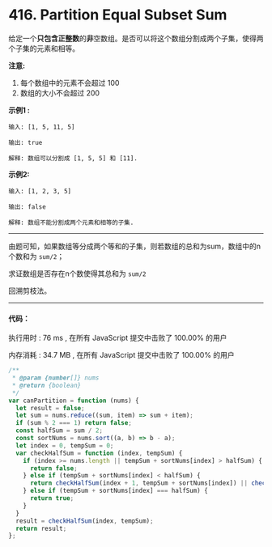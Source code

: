 # 416. Partition Equal Subset Sum

给定一个**只包含正整数**的**非**空数组。是否可以将这个数组分割成两个子集，使得两个子集的元素和相等。

**注意:**

1. 每个数组中的元素不会超过 100
2. 数组的大小不会超过 200

**示例1 :**
```
输入: [1, 5, 11, 5]

输出: true

解释: 数组可以分割成 [1, 5, 5] 和 [11].

```

**示例2:**
```
输入: [1, 2, 3, 5]

输出: false

解释: 数组不能分割成两个元素和相等的子集.

```

---

由题可知，如果数组等分成两个等和的子集，则若数组的总和为sum，数组中的n个数和为 `sum/2`；

求证数组是否存在n个数使得其总和为 `sum/2`

回溯剪枝法。

---

#### 代码：
执行用时 : 76 ms , 在所有 JavaScript 提交中击败了 100.00% 的用户

内存消耗 : 34.7 MB , 在所有 JavaScript 提交中击败了 100.00% 的用户

```js
/**
 * @param {number[]} nums
 * @return {boolean}
 */
var canPartition = function (nums) {
  let result = false;
  let sum = nums.reduce((sum, item) => sum + item);
  if (sum % 2 === 1) return false;
  const halfSum = sum / 2;
  const sortNums = nums.sort((a, b) => b - a);
  let index = 0, tempSum = 0;
  var checkHalfSum = function (index, tempSum) {
    if (index >= nums.length || tempSum + sortNums[index] > halfSum) {
      return false;
    } else if (tempSum + sortNums[index] < halfSum) {
      return checkHalfSum(index + 1, tempSum + sortNums[index]) || checkHalfSum(index + 1, tempSum);
    } else if (tempSum + sortNums[index] === halfSum) {
      return true;
    }
  }
  result = checkHalfSum(index, tempSum);
  return result;
};
```